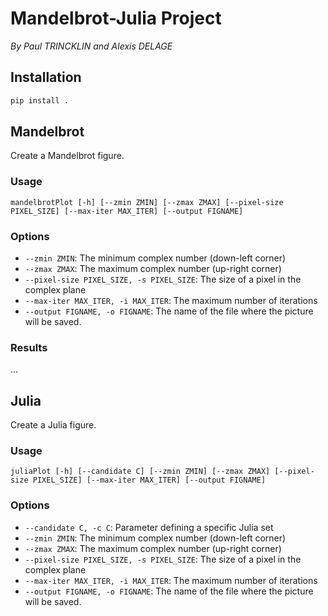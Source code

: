 # Mandelbrot-Julia Project

*By Paul TRINCKLIN and Alexis DELAGE*

## Installation

```bash
pip install .
```

## Mandelbrot

Create a Mandelbrot figure.

### Usage

```
mandelbrotPlot [-h] [--zmin ZMIN] [--zmax ZMAX] [--pixel-size PIXEL_SIZE] [--max-iter MAX_ITER] [--output FIGNAME]
```

### Options

* `--zmin ZMIN`: The minimum complex number (down-left corner)
* `--zmax ZMAX`: The maximum complex number (up-right corner)
* `--pixel-size PIXEL_SIZE, -s PIXEL_SIZE`: The size of a pixel in the complex plane
* `--max-iter MAX_ITER, -i MAX_ITER`: The maximum number of iterations
* `--output FIGNAME, -o FIGNAME`: The name of the file where the picture will be saved.

### Results

...

## Julia

Create a Julia figure.

### Usage 

```
juliaPlot [-h] [--candidate C] [--zmin ZMIN] [--zmax ZMAX] [--pixel-size PIXEL_SIZE] [--max-iter MAX_ITER] [--output FIGNAME]
```

### Options

* `--candidate C, -c C`: Parameter defining a specific Julia set
* `--zmin ZMIN`: The minimum complex number (down-left corner)
* `--zmax ZMAX`: The maximum complex number (up-right corner)
* `--pixel-size PIXEL_SIZE, -s PIXEL_SIZE`: The size of a pixel in the complex plane
* `--max-iter MAX_ITER, -i MAX_ITER`: The maximum number of iterations
* `--output FIGNAME, -o FIGNAME`: The name of the file where the picture will be saved.